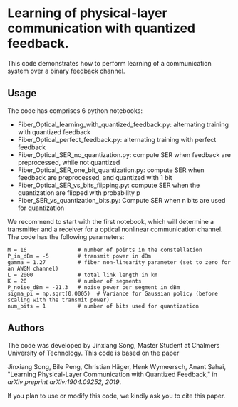 # Learning of physical-layer communication with quantized feedback. 
This code demonstrates how to perform learning of a communication system over a binary feedback channel. 

## Usage
The code has comprises 6 python notebooks:
* Fiber_Optical_learning_with_quantized_feedback.py: alternating training with quantized feedback
* Fiber_Optical_perfect_feedback.py: alternating training with perfect feedback
* Fiber_Optical_SER_no_quantization.py: compute SER when feedback are preprocessed, while not quantized
* Fiber_Optical_SER_one_bit_quantization.py: compute SER when feedback are preprocessed, and quantized with 1 bit
* Fiber_Optical_SER_vs_bits_flipping.py: compute SER when the quantization are flipped with probability p
* Fiber_SER_vs_quantization_bits.py: Compute SER when n bits are used for quantization

We recommend to start with the first notebook, which will determine a transmitter and a receiver for a optical nonlinear communication channel. The code has the following parameters:
```
M = 16                # number of points in the constellation
P_in_dBm = -5         # transmit power in dBm
gamma = 1.27          # fiber non-linearity parameter (set to zero for an AWGN channel)
L = 2000              # total link length in km
K = 20                # number of segments
P_noise_dBm = -21.3   # noise power per segment in dBm
sigma_pi = np.sqrt(0.0005)  # Variance for Gaussian policy (before scaling with the transmit power)
num_bits = 1          # number of bits used for quantization
```
## Authors
The code was developed by Jinxiang Song, Master Student at Chalmers University of Technology. 
This code is based on the paper 

Jinxiang Song, Bile Peng, Christian Häger, Henk Wymeersch, Anant Sahai, "Learning Physical-Layer Communication
with Quantized Feedback," in *arXiv preprint arXiv:1904.09252, 2019*. 

If you plan to use or modify this code, we kindly ask you to cite this paper. 

